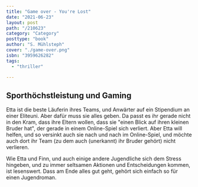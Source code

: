 ```yaml
---
title: "Game over - You're Lost"
date: "2021-06-23"
layout: post
path: "/210623"
category: "Category"
posttype: "book"
author: "S. Mühlsteph"
cover: "./game-over.png"
isbn: "3959626282"
tags:
  - "thriller"

---
```

## Sporthöchstleistung und Gaming

Etta ist die beste Läuferin ihres Teams, und Anwärter auf ein Stipendium an einer Eliteuni. Aber dafür muss sie alles geben. Da passt es ihr gerade nicht in den Kram, dass ihre Eltern wollen, dass sie "einen Blick auf ihren kleinen Bruder hat", der gerade in einem Online-Spiel sich verliert. Aber Etta will helfen, und so versinkt auch sie nach und nach im Online-Spiel, und möchte auch dort ihr Team (zu dem auch (unerkannt) ihr Bruder gehört) nicht verlieren.

Wie Etta und Finn, und auch einige andere Jugendliche sich dem Stress hingeben, und zu immer seltsamen Aktionen und Entscheidungen kommen, ist lesenswert. Dass am Ende alles gut geht, gehört sich einfach so für einen Jugendroman.